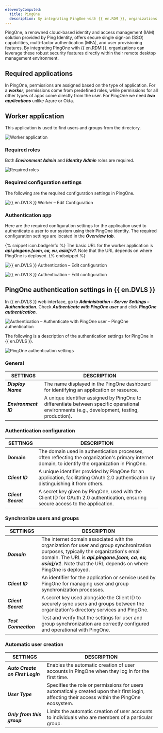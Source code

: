 ```yaml
---
eleventyComputed:
  title: PingOne
  description: By integrating PingOne with {{ en.RDM }}, organizations can leverage these robust security features directly within their remote desktop management environment.
---
```


PingOne, a renowned cloud-based identity and access management (IAM) solution provided by Ping Identity, offers secure single sign-on (SSO) capabilities, multi-factor authentication (MFA), and user provisioning features. By integrating PingOne with {{ en.RDM }}, organizations can leverage these robust security features directly within their remote desktop management environment.

## Required applications

In PingOne, permissions are assigned based on the type of application. For a ***worker***, permissions come from predefined roles, while permissions for all other types of apps come directly from the user. For PingOne we need ***two applications*** unlike Azure or Okta.

## Worker application

This application is used to find users and groups from the directory.

![Worker application](https://cdnweb.devolutions.net/docs/DVLS6062_2024_1.png)

### Required roles

 Both ***Environment Admin*** and ***Identity Admin*** roles are required. 

![Required roles](https://cdnweb.devolutions.net/docs/DVLS6059_2024_1.png)

### Required configuration settings

The following are the required configuration settings in PingOne.

![{{ en.DVLS }} Worker – Edit Configuration](https://cdnweb.devolutions.net/docs/DVLS6061_2024_1.png)

### Authentication app

Here are the required configuration settings for the application used to authenticate a user to our system using their PingOne identity. The required configuration settings are located in the ***Overview tab***. 

{% snippet icon.badgeInfo %}
The basic URL for the worker application is ***api.pingone.[com, ca, eu, asia]/v1***. Note that the URL depends on where PingOne is deployed.
{% endsnippet %}


![{{ en.DVLS }} Authentication – Edit configuration](https://cdnweb.devolutions.net/docs/DVLS6063_2024_1.png)

![{{ en.DVLS }} Authentication – Edit configuration](https://cdnweb.devolutions.net/docs/DVLS6064_2024_1.png)

## PingOne authentication settings in {{ en.DVLS }} 

In {{ en.DVLS }} web interface, go to ***Administration – Server Settings – Authentication***. Check ***Authenticate with PingOne user*** and click ***PingOne authentication***.

![Authentication – Authenticate with PingOne user – PingOne authentication](https://cdnweb.devolutions.net/docs/docs_en_server_ServerOp6118.png)

The following is a description of the authentication settings for PingOne in {{ en.DVLS }}.

![PingOne authentication settings](https://cdnweb.devolutions.net/docs/docs_en_server_ServerOp6119.png)

### General

| SETTINGS          | DESCRIPTION                                                                                        |
|-----------------|----------------------------------------------------------------------------------------------------|
| ***Display Name***            | The name displayed in the PingOne dashboard for identifying an application or resource.                     |
| ***Environment ID***          | A unique identifier assigned by PingOne to differentiate between specific operational environments (e.g., development, testing, production).     |

### Authentication configuration
| SETTINGS          | DESCRIPTION                                                                                        |
|-----------------|----------------------------------------------------------------------------------------------------|
| **Domain** | The domain used in authentication processes, often reflecting the organization's primary internet domain, to identify the organization in PingOne. |
| ***Client ID*** | A unique identifier provided by PingOne for an application, facilitating OAuth 2.0 authentication by distinguishing it from others.             |
| ***Client Secret*** | A secret key given by PingOne, used with the Client ID for OAuth 2.0 authentication, ensuring secure access to the application.                |

### Synchronize users and groups
| SETTINGS          | DESCRIPTION                                                                                        |
|-----------------|----------------------------------------------------------------------------------------------------|
| ***Domain*** | The internet domain associated with the organization for user and group synchronization purposes, typically the organization's email domain. The URL is ***api.pingone.[com, ca, eu, asia]/v1***. Note that the URL depends on where PingOne is deployed.   |
| ***Client ID*** | An identifier for the application or service used by PingOne for managing user and group synchronization processes.                            |
|***Client Secret*** | A secret key used alongside the Client ID to securely sync users and groups between the organization's directory services and PingOne.         |
| ***Test Connection*** | Test and verify that the settings for user and group synchronization are correctly configured and operational with PingOne.       |

### Automatic user creation
| SETTINGS          | DESCRIPTION                                                                                        |
|-----------------|----------------------------------------------------------------------------------------------------|
| ***Auto Create on First Login*** | Enables the automatic creation of user accounts in PingOne when they log in for the first time.   |
|***User Type*** | Specifies the role or permissions for users automatically created upon their first login, affecting their access within the PingOne ecosystem.  |
|***Only from this group*** |  Limits the automatic creation of user accounts to individuals who are members of a particular group.   |